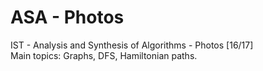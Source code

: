 # ASA - Photos
IST - Analysis and Synthesis of Algorithms - Photos [16/17] <br />
Main topics: Graphs, DFS, Hamiltonian paths.
